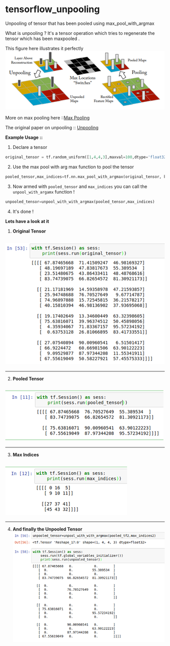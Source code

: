 # tensorflow_unpooling
Unpooling of tensor that has been pooled using max_pool_with_argmax

What is unpooling ?
It's a tensor operation which tries to regenerate the tensor which has been maxpooled .

This figure here illustrates it perfectly 
![alt text](./images/unpooling.png "Unpooling")

More on max pooling here ::[Max Pooling](http://cs231n.github.io/convolutional-networks/#pool)

The original paper on unpooling :: [Unpooling](https://arxiv.org/pdf/1311.2901v3.pdf)


**Example Usage ::**

1. Declare a tensor 
```python
original_tensor = tf.random_uniform([1,4,4,3],maxval=100,dtype='float32',seed=2)
```
2. Use the max pool with arg max function to pool the tensor
```python
pooled_tensor,max_indices=tf.nn.max_pool_with_argmax(original_tensor, ksize=[1,2,2,1], strides=[1,2,2,1], padding='SAME')
```
3. Now armed with ```pooled_tensor``` and ```max_indices```  you can call the ```unpool_with_argamx``` function !
```python
unpooled_tensor=unpool_with_with_argmax(pooled_tensor,max_indices)
```
4. It's done !

**Lets have a look at it**

1. **Original Tensor**

![alt text](./images/original_tesnsor.png "Original Tensor")
---
---
2. **Pooled Tensor**

![alt text](./images/pooled_tensor.png "Pooled Tensor")
---
---
3. **Max Indices**

![alt text](./images/max_indices.png "Max Indices")
---
---
4. **And finally the **Unpooled Tensor****
![alt text](./images/unpooled_tensor.png "Unpooled Tensor")